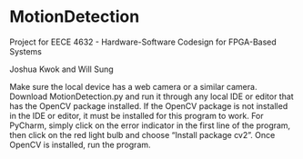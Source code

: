 # MotionDetection
Project for EECE 4632 - Hardware-Software Codesign for FPGA-Based Systems

Joshua Kwok and Will Sung

Make sure the local device has a web camera or a similar camera. Download MotionDetection.py and run it through any local IDE or editor that has the OpenCV package installed. If the OpenCV package is not installed in the IDE or editor, it must be installed for this program to work. For PyCharm, simply click on the error indicator in the first line of the program, then click on the red light bulb and choose “Install package cv2”. Once OpenCV is installed, run the program.
